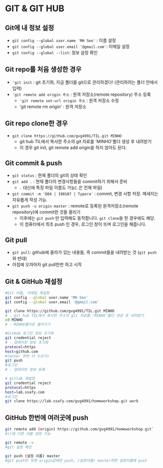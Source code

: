 # GIT & GIT HUB

## Git에 내 정보 설정

- `git config --global user.name 'MH Seo'` : 이름 설정
- `git config --global user.email '@gmail.com'`: 이메일 설정
- `git config --global --list`: 정보 설정 확인



## Git repo를 처음 생성한 경우

- `'git init` : git 초기화, 지금 폴더를 git으로 관리하겠다! (관리하려는 폴더 안에서 입력)
- `'git remote add origin 주소` : 원격 저장소(remote repository) 주소 등록
  - `'git remote set-url origin 주소` : 원격 저장소 수정
  - 'git remote rm origin' : 원격 저장소 



## Git repo clone한 경우

- `git clone https://github.com/gvg4991/TIL.git MINHO`
  - git hub TIL에서 복사한 주소의 git 자료를 'MINHO'폴더 생성 후 내려받기
  - 이 경우 git init, git remote add origin을 하지 않아도 된다.



## Git commit & push

- `git status` : 현재 폴더의 git의 상태 확인
- `git add .` : 현재 폴더의 변경사항들을 commit하기 위해서 준비
  - `.` 대신에 특정 파일 이름도 가능(`.`은 전체 파일)
- `git commit -m 'D04 | 190107 | Typora'` : commit, 변경 사항 저장. 메세지는 자유롭게 작성 가능.
- `git push -u origin master` : remote로 등록된 원격저장소(remote repository)에 commit한 것들 올리기
  - 이후에는 `git push` 만 입력해도 동작합니다. `git clone`을 한 경우에도 해당.
  - 이 컴퓨터에서 최초 push 인 경우, 로그인 창이 뜨며 로그인을 해줍니다.



## Git pull

- `git pull`: github에 올라가 있는 내용들, 즉 commit들을 내려받는 것 (`git push`와 반대)
- 아침에 오자마자 git pull한번 하고 시작



## Git & GitHub 재설정

``` bash
#Git 이름, 이메일 재설정
git config --global user.name 'MH Seo'
git config --global user.email '@gmail.com'

git clone https://github.com/gvg4991/TIL.git MINHO
# - git hub TIL에서 복사한 주소의 git 자료를 'MINHO'폴더 생성 후 내려받기
cd MINHO
# - MINHO폴더로 들어가기

#GitHub 로그인 정보 초기화
git credential reject
# - 업데이트 정보 초기화
protocol=https
host=github.com
#(enter 한번 더 누르기)
git push
#로그인
# - 업데이트 정보 등록

# gitlab 재설정
git credential reject
protocol=https
host=lab.ssafy.com
#로그인
git clone https://lab.ssafy.com/gvg4991/homeworkshop.git work
```



## GitHub 한번에 여러곳에 push

```bash
git remote add (origin) https://github.com/gvg4991/homeworkshop.git` 
#()에 다른 이름 설정 가능

git remote -v                                                                 `
#git 설정 확인

git push (설정 이름) master   
#git push만 하면 origin값에만 push, (설정이름) master하면 설정이름에 push


```

